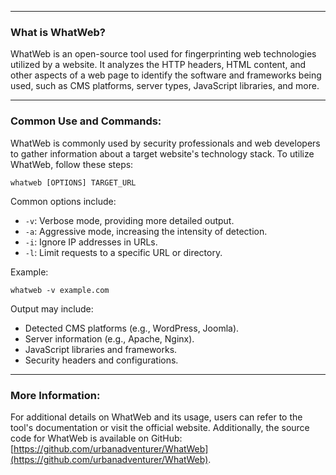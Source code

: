 --- ---
<h3>What is WhatWeb?</h3>

WhatWeb is an open-source tool used for fingerprinting web technologies utilized by a website. It analyzes the HTTP headers, HTML content, and other aspects of a web page to identify the software and frameworks being used, such as CMS platforms, server types, JavaScript libraries, and more.

---
<h3>Common Use and Commands:</h3>

WhatWeb is commonly used by security professionals and web developers to gather information about a target website's technology stack. To utilize WhatWeb, follow these steps:

```Terminal
whatweb [OPTIONS] TARGET_URL
```

Common options include:
- `-v`: Verbose mode, providing more detailed output.
- `-a`: Aggressive mode, increasing the intensity of detection.
- `-i`: Ignore IP addresses in URLs.
- `-l`: Limit requests to a specific URL or directory.

Example:
```Terminal
whatweb -v example.com
```

Output may include:
- Detected CMS platforms (e.g., WordPress, Joomla).
- Server information (e.g., Apache, Nginx).
- JavaScript libraries and frameworks.
- Security headers and configurations.

---
<h3>More Information:</h3>

For additional details on WhatWeb and its usage, users can refer to the tool's documentation or visit the official website. Additionally, the source code for WhatWeb is available on GitHub: [https://github.com/urbanadventurer/WhatWeb](https://github.com/urbanadventurer/WhatWeb).